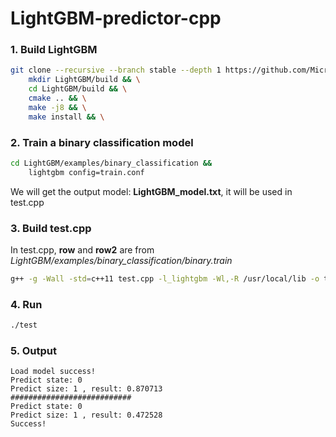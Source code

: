 # LightGBM-predictor-cpp

### 1. Build LightGBM
```bash
git clone --recursive --branch stable --depth 1 https://github.com/Microsoft/LightGBM && \
    mkdir LightGBM/build && \
    cd LightGBM/build && \
    cmake .. && \
    make -j8 && \
    make install && \
```

### 2. Train a binary classification model
```bash
cd LightGBM/examples/binary_classification &&
    lightgbm config=train.conf
```
We will get the output model: **LightGBM_model.txt**, it will be used in test.cpp

### 3. Build test.cpp
In test.cpp, **row** and **row2** are from *LightGBM/examples/binary_classification/binary.train*
```bash
g++ -g -Wall -std=c++11 test.cpp -l_lightgbm -Wl,-R /usr/local/lib -o test
```

### 4. Run
```bash
./test
```
### 5. Output
```
Load model success!
Predict state: 0
Predict size: 1 , result: 0.870713
###########################
Predict state: 0
Predict size: 1 , result: 0.472528
Success!
```

